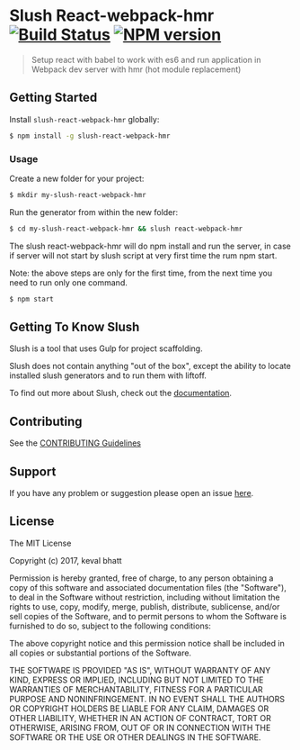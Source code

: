 # Slush React-webpack-hmr [![Build Status](https://secure.travis-ci.org/kevalbhatt/slush-react-webpack-hmr.png?branch=master)](https://travis-ci.org/kevalbhatt/slush-react-webpack-hmr) [![NPM version](https://badge-me.herokuapp.com/api/npm/slush-react-webpack-hmr.png)](http://badges.enytc.com/for/npm/slush-react-webpack-hmr)

> Setup react with babel to work with es6 and run application in Webpack dev server with hmr (hot module replacement)


## Getting Started

Install `slush-react-webpack-hmr` globally:

```bash
$ npm install -g slush-react-webpack-hmr
```

### Usage

Create a new folder for your project:

```bash
$ mkdir my-slush-react-webpack-hmr
```

Run the generator from within the new folder:

```bash
$ cd my-slush-react-webpack-hmr && slush react-webpack-hmr
```
The slush react-webpack-hmr will do npm install and run the server, in case if server will not start by slush script at very first time the rum npm start.

Note: the above steps are only for the first time, from the next time you need to run only one command.

```bash
$ npm start
```

## Getting To Know Slush

Slush is a tool that uses Gulp for project scaffolding.

Slush does not contain anything "out of the box", except the ability to locate installed slush generators and to run them with liftoff.

To find out more about Slush, check out the [documentation](https://github.com/slushjs/slush).

## Contributing

See the [CONTRIBUTING Guidelines](https://github.com/kevalbhatt/slush-react-webpack-hmr/blob/master/CONTRIBUTING.md)

## Support
If you have any problem or suggestion please open an issue [here](https://github.com/kevalbhatt/slush-react-webpack-hmr/issues).

## License 

The MIT License

Copyright (c) 2017, keval bhatt

Permission is hereby granted, free of charge, to any person
obtaining a copy of this software and associated documentation
files (the "Software"), to deal in the Software without
restriction, including without limitation the rights to use,
copy, modify, merge, publish, distribute, sublicense, and/or sell
copies of the Software, and to permit persons to whom the
Software is furnished to do so, subject to the following
conditions:

The above copyright notice and this permission notice shall be
included in all copies or substantial portions of the Software.

THE SOFTWARE IS PROVIDED "AS IS", WITHOUT WARRANTY OF ANY KIND,
EXPRESS OR IMPLIED, INCLUDING BUT NOT LIMITED TO THE WARRANTIES
OF MERCHANTABILITY, FITNESS FOR A PARTICULAR PURPOSE AND
NONINFRINGEMENT. IN NO EVENT SHALL THE AUTHORS OR COPYRIGHT
HOLDERS BE LIABLE FOR ANY CLAIM, DAMAGES OR OTHER LIABILITY,
WHETHER IN AN ACTION OF CONTRACT, TORT OR OTHERWISE, ARISING
FROM, OUT OF OR IN CONNECTION WITH THE SOFTWARE OR THE USE OR
OTHER DEALINGS IN THE SOFTWARE.

